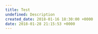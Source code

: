 ```yaml
---
title: Test
undefined: Description
created_date: 2018-01-16 18:30:00 +0000
date: 2018-01-28 21:15:53 +0000
---
```

